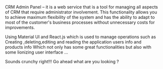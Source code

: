 CRM Admin Panel – it is a web service that is a tool for managing all aspects of CRM that require administrator involvement. This functionality allows you to achieve maximum flexibility of the system and has the ability to adapt to most of the customer's business processes without unnecessary costs for improvements.

Using Material UI and React.js which is used  to manage operations such as Creating ,deleting,editing and reading the application users info and products info 
Which not only has some great functionalities but also with some lionizing user interface ...


Sounds crunchy right!!!
Go ahead what are you looking ?
